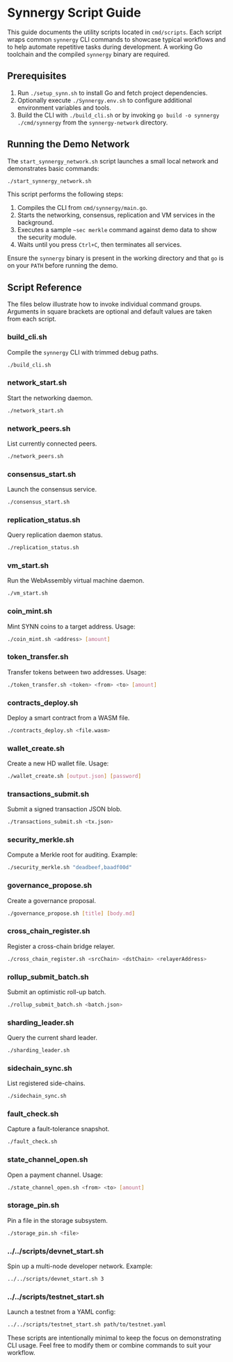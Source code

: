 # Synnergy Script Guide

This guide documents the utility scripts located in `cmd/scripts`. Each script wraps common `synnergy` CLI commands to showcase typical workflows and to help automate repetitive tasks during development. A working Go toolchain and the compiled `synnergy` binary are required.

## Prerequisites

1. Run `./setup_synn.sh` to install Go and fetch project dependencies.
2. Optionally execute `./Synnergy.env.sh` to configure additional environment variables and tools.
3. Build the CLI with `./build_cli.sh` or by invoking `go build -o synnergy ./cmd/synnergy` from the `synnergy-network` directory.

## Running the Demo Network

The `start_synnergy_network.sh` script launches a small local network and demonstrates basic commands:

```bash
./start_synnergy_network.sh
```

This script performs the following steps:

1. Compiles the CLI from `cmd/synnergy/main.go`.
2. Starts the networking, consensus, replication and VM services in the background.
3. Executes a sample `~sec merkle` command against demo data to show the security module.
4. Waits until you press `Ctrl+C`, then terminates all services.

Ensure the `synnergy` binary is present in the working directory and that `go` is on your `PATH` before running the demo.

## Script Reference

The files below illustrate how to invoke individual command groups. Arguments in square brackets are optional and default values are taken from each script.

### build_cli.sh
Compile the `synnergy` CLI with trimmed debug paths.

```bash
./build_cli.sh
```

### network_start.sh
Start the networking daemon.

```bash
./network_start.sh
```

### network_peers.sh
List currently connected peers.

```bash
./network_peers.sh
```

### consensus_start.sh
Launch the consensus service.

```bash
./consensus_start.sh
```

### replication_status.sh
Query replication daemon status.

```bash
./replication_status.sh
```

### vm_start.sh
Run the WebAssembly virtual machine daemon.

```bash
./vm_start.sh
```

### coin_mint.sh
Mint SYNN coins to a target address. Usage:

```bash
./coin_mint.sh <address> [amount]
```

### token_transfer.sh
Transfer tokens between two addresses. Usage:

```bash
./token_transfer.sh <token> <from> <to> [amount]
```

### contracts_deploy.sh
Deploy a smart contract from a WASM file.

```bash
./contracts_deploy.sh <file.wasm>
```

### wallet_create.sh
Create a new HD wallet file. Usage:

```bash
./wallet_create.sh [output.json] [password]
```

### transactions_submit.sh
Submit a signed transaction JSON blob.

```bash
./transactions_submit.sh <tx.json>
```

### security_merkle.sh
Compute a Merkle root for auditing. Example:

```bash
./security_merkle.sh "deadbeef,baadf00d"
```

### governance_propose.sh
Create a governance proposal.

```bash
./governance_propose.sh [title] [body.md]
```

### cross_chain_register.sh
Register a cross-chain bridge relayer.

```bash
./cross_chain_register.sh <srcChain> <dstChain> <relayerAddress>
```

### rollup_submit_batch.sh
Submit an optimistic roll-up batch.

```bash
./rollup_submit_batch.sh <batch.json>
```

### sharding_leader.sh
Query the current shard leader.

```bash
./sharding_leader.sh
```

### sidechain_sync.sh
List registered side-chains.

```bash
./sidechain_sync.sh
```

### fault_check.sh
Capture a fault-tolerance snapshot.

```bash
./fault_check.sh
```

### state_channel_open.sh
Open a payment channel. Usage:

```bash
./state_channel_open.sh <from> <to> [amount]
```

### storage_pin.sh
Pin a file in the storage subsystem.

```bash
./storage_pin.sh <file>
```

### ../../scripts/devnet_start.sh
Spin up a multi-node developer network. Example:

```bash
../../scripts/devnet_start.sh 3
```

### ../../scripts/testnet_start.sh
Launch a testnet from a YAML config:

```bash
../../scripts/testnet_start.sh path/to/testnet.yaml
```

These scripts are intentionally minimal to keep the focus on demonstrating CLI usage. Feel free to modify them or combine commands to suit your workflow.
